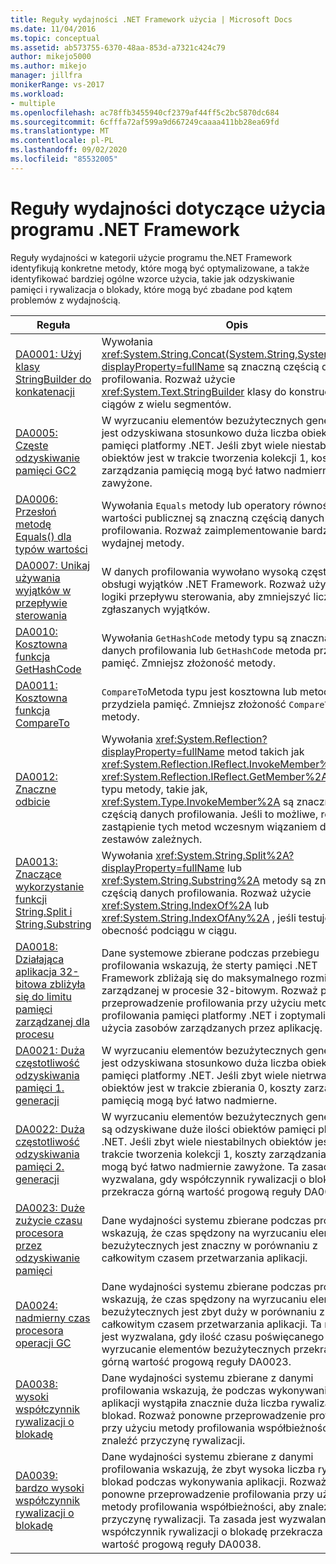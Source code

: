 ```yaml
---
title: Reguły wydajności .NET Framework użycia | Microsoft Docs
ms.date: 11/04/2016
ms.topic: conceptual
ms.assetid: ab573755-6370-48aa-853d-a7321c424c79
author: mikejo5000
ms.author: mikejo
manager: jillfra
monikerRange: vs-2017
ms.workload:
- multiple
ms.openlocfilehash: ac78ffb3455940cf2379af44ff5c2bc5870dc684
ms.sourcegitcommit: 6cfffa72af599a9d667249caaaa411bb28ea69fd
ms.translationtype: MT
ms.contentlocale: pl-PL
ms.lasthandoff: 09/02/2020
ms.locfileid: "85532005"
---
```

# <a name="net-framework-usage-performance-rules"></a>Reguły wydajności dotyczące użycia programu .NET Framework
Reguły wydajności w kategorii użycie programu the.NET Framework identyfikują konkretne metody, które mogą być optymalizowane, a także identyfikować bardziej ogólne wzorce użycia, takie jak odzyskiwanie pamięci i rywalizacja o blokady, które mogą być zbadane pod kątem problemów z wydajnością.

|Reguła|Opis|
|-|-|
|[DA0001: Użyj klasy StringBuilder do konkatenacji](../profiling/da0001-use-stringbuilder-for-concatenations.md)|Wywołania <xref:System.String.Concat(System.String,System.String)?displayProperty=fullName> są znaczną częścią danych profilowania. Rozważ użycie <xref:System.Text.StringBuilder> klasy do konstruowania ciągów z wielu segmentów.|
|[DA0005: Częste odzyskiwanie pamięci GC2](../profiling/da0005-frequent-gc2-collections.md)|W wyrzucaniu elementów bezużytecznych generacji 2 jest odzyskiwana stosunkowo duża liczba obiektów pamięci platformy .NET. Jeśli zbyt wiele niestabilnych obiektów jest w trakcie tworzenia kolekcji 1, koszty zarządzania pamięcią mogą być łatwo nadmiernie zawyżone.|
|[DA0006: Przesłoń metodę Equals() dla typów wartości](../profiling/da0006-override-equals-parens-for-value-types.md)|Wywołania `Equals` metody lub operatory równości typu wartości publicznej są znaczną częścią danych profilowania. Rozważ zaimplementowanie bardziej wydajnej metody.|
|[DA0007: Unikaj używania wyjątków w przepływie sterowania](../profiling/da0007-avoid-using-exceptions-for-control-flow.md)|W danych profilowania wywołano wysoką częstotliwość obsługi wyjątków .NET Framework. Rozważ użycie innej logiki przepływu sterowania, aby zmniejszyć liczbę zgłaszanych wyjątków.|
|[DA0010: Kosztowna funkcja GetHashCode](../profiling/da0010-expensive-gethashcode.md)|Wywołania `GetHashCode` metody typu są znaczną częścią danych profilowania lub `GetHashCode` metoda przydziela pamięć. Zmniejsz złożoność metody.|
|[DA0011: Kosztowna funkcja CompareTo](../profiling/da0011-expensive-compareto.md)|`CompareTo`Metoda typu jest kosztowna lub metoda przydziela pamięć. Zmniejsz złożoność `CompareTo` metody.|
|[DA0012: Znaczne odbicie](../profiling/da0012-significant-amount-of-reflection.md)|Wywołania <xref:System.Reflection?displayProperty=fullName> metod takich jak <xref:System.Reflection.IReflect.InvokeMember%2A> i <xref:System.Reflection.IReflect.GetMember%2A> lub do typu metody, takie jak, <xref:System.Type.InvokeMember%2A> są znaczną częścią danych profilowania. Jeśli to możliwe, rozważ zastąpienie tych metod wczesnym wiązaniem do metod zestawów zależnych.|
|[DA0013: Znaczące wykorzystanie funkcji String.Split i String.Substring](../profiling/da0013-high-usage-of-string-split-or-string-substring.md)|Wywołania <xref:System.String.Split%2A?displayProperty=fullName> lub <xref:System.String.Substring%2A> metody są znaczną częścią danych profilowania. Rozważ użycie <xref:System.String.IndexOf%2A> lub <xref:System.String.IndexOfAny%2A> , jeśli testujesz obecność podciągu w ciągu.|
|[DA0018: Działająca aplikacja 32-bitowa zbliżyła się do limitu pamięci zarządzanej dla procesu](../profiling/da0018-32-bit-application-running-at-process-managed-memory-limits.md)|Dane systemowe zbierane podczas przebiegu profilowania wskazują, że sterty pamięci .NET Framework zbliżają się do maksymalnego rozmiaru sterty zarządzanej w procesie 32-bitowym. Rozważ ponowne przeprowadzenie profilowania przy użyciu metody profilowania pamięci platformy .NET i zoptymalizowanie użycia zasobów zarządzanych przez aplikację.|
|[DA0021: Duża częstotliwość odzyskiwania pamięci 1. generacji](../profiling/da0021-high-rate-of-gen-1-garbage-collections.md)|W wyrzucaniu elementów bezużytecznych generacji 1 jest odzyskiwana stosunkowo duża liczba obiektów pamięci platformy .NET. Jeśli zbyt wiele nietrwałych obiektów jest w trakcie zbierania 0, koszty zarządzania pamięcią mogą być łatwo nadmierne.|
|[DA0022: Duża częstotliwość odzyskiwania pamięci 2. generacji](../profiling/da0022-high-rate-of-gen-2-garbage-collections.md)|W wyrzucaniu elementów bezużytecznych generacji 2 są odzyskiwane duże ilości obiektów pamięci platformy .NET. Jeśli zbyt wiele niestabilnych obiektów jest w trakcie tworzenia kolekcji 1, koszty zarządzania pamięcią mogą być łatwo nadmiernie zawyżone. Ta zasada jest wyzwalana, gdy współczynnik rywalizacji o blokadę przekracza górną wartość progową reguły DA0005.|
|[DA0023: Duże zużycie czasu procesora przez odzyskiwanie pamięci](../profiling/da0023-high-gc-cpu-time.md)|Dane wydajności systemu zbierane podczas profilowania wskazują, że czas spędzony na wyrzucaniu elementów bezużytecznych jest znaczny w porównaniu z całkowitym czasem przetwarzania aplikacji.|
|[DA0024: nadmierny czas procesora operacji GC](../profiling/da0024-excessive-gc-cpu-time.md)|Dane wydajności systemu zbierane podczas profilowania wskazują, że czas spędzony na wyrzucaniu elementów bezużytecznych jest zbyt duży w porównaniu z całkowitym czasem przetwarzania aplikacji. Ta reguła jest wyzwalana, gdy ilość czasu poświęcanego na wyrzucanie elementów bezużytecznych przekracza górną wartość progową reguły DA0023.|
|[DA0038: wysoki współczynnik rywalizacji o blokadę](../profiling/da0038-high-rate-of-lock-contentions.md)|Dane wydajności systemu zbierane z danymi profilowania wskazują, że podczas wykonywania aplikacji wystąpiła znacznie duża liczba rywalizacji blokad. Rozważ ponowne przeprowadzenie profilowania przy użyciu metody profilowania współbieżności, aby znaleźć przyczynę rywalizacji.|
|[DA0039: bardzo wysoki współczynnik rywalizacji o blokadę](../profiling/da0039-very-high-rate-of-lock-contentions.md)|Dane wydajności systemu zbierane z danymi profilowania wskazują, że zbyt wysoka liczba rywalizacji blokad podczas wykonywania aplikacji. Rozważ ponowne przeprowadzenie profilowania przy użyciu metody profilowania współbieżności, aby znaleźć przyczynę rywalizacji. Ta zasada jest wyzwalana, gdy współczynnik rywalizacji o blokadę przekracza górną wartość progową reguły DA0038.|
